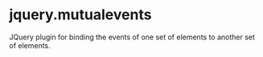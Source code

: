jquery.mutualevents
===================

JQuery plugin for binding the events of one set of elements to another set of elements.